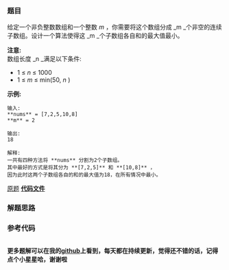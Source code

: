 ### 题目
给定一个非负整数数组和一个整数  _m_ ，你需要将这个数组分成  _m  _个非空的连续子数组。设计一个算法使得这  _m
_个子数组各自和的最大值最小。

**注意:**  
数组长度  _n  _满足以下条件:

  * 1 ≤ _n_ ≤ 1000
  * 1 ≤ _m_ ≤ min(50, _n_ )

**示例:**

    
    
    输入:
    **nums** = [7,2,5,10,8]
    **m** = 2
    
    输出:
    18
    
    解释:
    一共有四种方法将 **nums** 分割为2个子数组。
    其中最好的方式是将其分为 **[7,2,5]** 和 **[10,8]** ，
    因为此时这两个子数组各自的和的最大值为18，在所有情况中最小。
    

[原题](https://leetcode-cn.com/problems/split-array-largest-sum/)    **[代码文件]()**


### 解题思路




### 参考代码

```go


```




**更多题解可以在我的[github](https://github.com/LZH139/leetcode_Go)上看到，每天都在持续更新，觉得还不错的话，记得点个小星星哈，谢谢啦**
